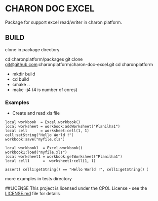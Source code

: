 # CHARON DOC EXCEL

Package for support excel read/writer in charon platform.

## BUILD

clone in package directory

cd charonplatform/packages
git clone git@github.com:charonplatform/charon-doc-excel.git
cd charonplatform
- mkdir build
- cd build
- cmake ..
- make -j4 (4 is number of cores)

### Examples
- Create and read xls file

```
local workbook  = Excel.workbook()
local worksheet = workbook:addWorksheet("Planilha1")
local cell      = worksheet:cell(1, 1)
cell:setString("Hello World !")
workbook:save("myfile.xls")

local workbook1  = Excel.workbook()
workbook1:load("myfile.xls")
local worksheet1 = workbook:getWorksheet("Planilha1")
local cell1      =  worksheet1:cell(1, 1)

assert( cell1:getString() == "Hello World !", cell1:getString() )
```
more examples in tests directory

##LICENSE
This project is licensed under the CPOL License - see the [LICENSE.md](LICENSE.md) file for details
